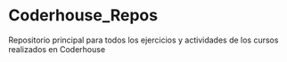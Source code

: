 # Coderhouse_Repos
Repositorio principal para todos los ejercicios y actividades de los cursos realizados en Coderhouse
